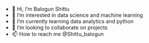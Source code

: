 - 👋 Hi, I’m Balogun Shittu
- 👀 I’m interested in data science and machine learning
- 🌱 I’m currently learning data analytics and python
- 💞️ I’m looking to collaborate on projects
- 📫 How to reach me @Shittu_balogun
  


<!---
BLS-tec/BLS-tec is a ✨ special ✨ repository because its `README.md` (this file) appears on your GitHub profile.
You can click the Preview link to take a look at your changes.
--->
